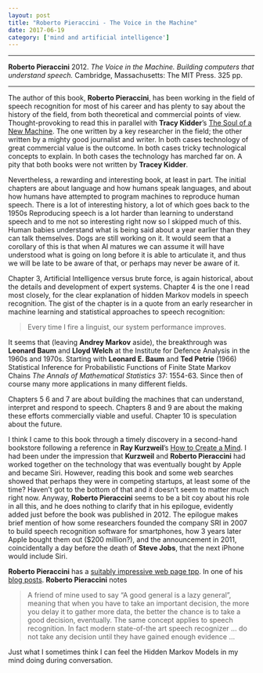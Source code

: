 ```yaml
---
layout: post
title: "Roberto Pieraccini - The Voice in the Machine"
date: 2017-06-19
category: ['mind and artificial intelligence']
---
```


***
<b>Roberto Pieraccini</b> 2012. _The Voice in the Machine. Building computers that understand speech._ Cambridge, Massachusetts: The MIT Press. 325 pp.

***

The author of this book, **Roberto Pieraccini**, has been working in the field of speech recognition for most of his career and has plenty to say about the history of the field, from both theoretical and commercial points of view.  Thought-provoking to read this in parallel with **Tracy Kidder**’s [The Soul of a New Machine](http://timeteam.github.io/technology/2017/06/15/the-soul-of-a-new-machine.html).   The one written by a key researcher in the field; the other written by a mighty good journalist and writer.  In both cases technology of great commercial value is the outcome.  In both cases tricky technological concepts to explain.  In both cases the technology has marched far on.  A pity that both books were not written by **Tracey Kidder**.
 
Nevertheless, a rewarding and interesting book, at least in part. The initial chapters are about language and how humans speak languages,  and about how humans have attempted to program machines to reproduce human speech.  There is a lot of interesting history, a lot of which goes back to the 1950s  Reproducing speech is a lot harder than learning to understand speech and to me not so interesting right now so I skipped much of this.  Human babies understand what is being said about a year earlier than they can talk themselves.  Dogs are still working on it. It would seem that a corollary of this is that when AI matures we can assume it will have understood what is going on long before it is able to articulate it, and thus we will be late to be aware of that, or perhaps may never be aware of it.
 
Chapter 3, Artificial Intelligence versus brute force, is again historical, about the details and development of expert systems.  Chapter 4 is the one I read most closely, for the clear explanation of hidden Markov models in speech recognition.  The gist of the chapter is in a quote from an early researcher in machine learning and statistical approaches to speech recognition:
> Every time I fire a linguist, our system performance improves.
 
It seems that (leaving **Andrey Markov** aside), the breakthrough was **Leonard Baum** and **Lloyd Welch** at the Institute for Defence Analysis in the 1960s and 1970s.  Starting with **Leonard E. Baum** and **Ted Petrie** (1966) Statistical Inference for Probabilistic Functions of Finite State Markov Chains _The Annals of Mathematical Statistics_ 37: 1554-63.  Since then of course many more applications in many different fields.
 
Chapters 5 6 and 7 are about building the machines that can understand,  interpret and respond to speech.  Chapters 8 and 9 are about the making these efforts commercially viable and useful. Chapter 10 is speculation about the future.

I think I came to this book through a timely discovery in a second-hand bookstore following a reference in **Ray Kurzweil**’s [How to Create a Mind](http://timeteam.github.io/mind%20and%20artificial%20intelligence/2015/09/01/How-to-create-a-mind.html).  I had been under the impression that **Kurzweil** and **Roberto Pieraccini** had worked together on the technology that was eventually bought by Apple and became Siri.  However, reading this book and some web searches showed that perhaps they were in competing startups, at least some of the time?  Haven’t got to the bottom of that and it doesn’t seem to matter much right now.   Anyway, **Roberto Pieraccini** seems to be a bit coy about his role in all this, and he does nothing to clarify that in his epilogue, evidently added just before the book was published in 2012.  The epilogue makes brief mention of how some researchers founded the company SRI in 2007 to build speech recognition software for smartphones, how 3 years later Apple bought them out ($200 million?), and the announcement in 2011, coincidentally a day before the death of **Steve Jobs**, that the next iPhone would include Siri.
 
 **Roberto Pieraccini** has a [suitably impressive web page tpp](http://robertopieraccini.com/ ).  In one of his [blog posts](https://voiceinthemachine.com/2012/08/08/demystifying-speech-recognition-but-not-too-much/). **Roberto Pieraccini** notes  
>A friend of mine used to say “A good general is a lazy general”, meaning that when you have to take an important decision, the more you delay it to gather more data, the better the chance is to take a good decision, eventually. The same concept applies to speech recognition. In fact modern state-of-the art speech recognizer … do not take any decision until they have gained enough evidence …
 
Just what I sometimes think I can feel the Hidden Markov Models in my mind doing during conversation.
